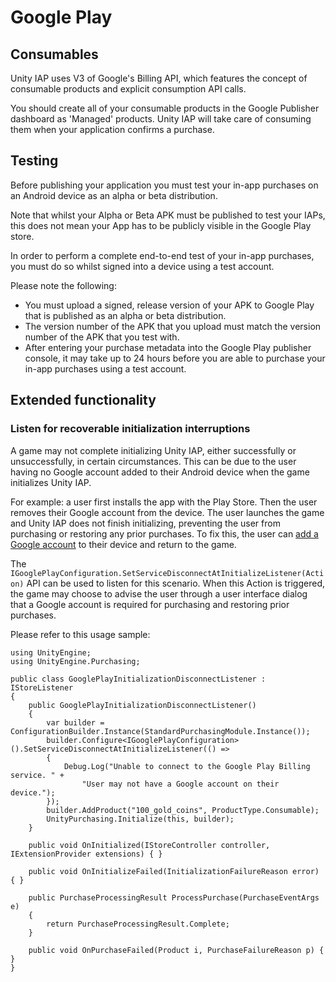 Google Play
===========

Consumables
-----------

Unity IAP uses V3 of Google's Billing API, which features the concept of consumable products and explicit consumption API calls.

You should create all of your consumable products in the Google Publisher dashboard as 'Managed' products. Unity IAP will take care of consuming them when your application confirms a purchase.

Testing
-------

Before publishing your application you must test your in-app purchases on an Android device as an alpha or beta distribution.

Note that whilst your Alpha or Beta APK must be published to test your IAPs, this does not mean your App has to be publicly visible in the Google Play store.

In order to perform a complete end-to-end test of your in-app purchases, you must do so whilst signed into a device using a test account.

Please note the following:

* You must upload a signed, release version of your APK to Google Play that is published as an alpha or beta distribution.
* The version number of the APK that you upload must match the version number of the APK that you test with.
* After entering your purchase metadata into the Google Play publisher console, it may take up to 24 hours before you are able to purchase your in-app purchases using a test account.

Extended functionality
----------------------

### Listen for recoverable initialization interruptions

A game may not complete initializing Unity IAP, either successfully or unsuccessfully, in certain circumstances. This can be due to the user having no Google account added to their Android device when the game initializes Unity IAP. 

For example: a user first installs the app with the Play Store. Then the user removes their Google account from the device. The user launches the game and Unity IAP does not finish initializing, preventing the user from purchasing or restoring any prior purchases. To fix this, the user can [add a Google account](https://support.google.com/android/answer/7664951) to their device and return to the game.

The `IGooglePlayConfiguration.SetServiceDisconnectAtInitializeListener(Action)` API can be used to listen for this scenario. When this Action is triggered, the game may choose to advise the user through a user interface dialog that a Google account is required for purchasing and restoring prior purchases.

Please refer to this usage sample:

```
using UnityEngine;
using UnityEngine.Purchasing;

public class GooglePlayInitializationDisconnectListener : IStoreListener
{
    public GooglePlayInitializationDisconnectListener()
    {
        var builder = ConfigurationBuilder.Instance(StandardPurchasingModule.Instance());
        builder.Configure<IGooglePlayConfiguration>().SetServiceDisconnectAtInitializeListener(() =>
        {
            Debug.Log("Unable to connect to the Google Play Billing service. " +
                "User may not have a Google account on their device.");
        });
        builder.AddProduct("100_gold_coins", ProductType.Consumable);
        UnityPurchasing.Initialize(this, builder);
    }

    public void OnInitialized(IStoreController controller, IExtensionProvider extensions) { }

    public void OnInitializeFailed(InitializationFailureReason error) { }

    public PurchaseProcessingResult ProcessPurchase(PurchaseEventArgs e)
    {
        return PurchaseProcessingResult.Complete;
    }

    public void OnPurchaseFailed(Product i, PurchaseFailureReason p) { }
}
```
